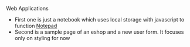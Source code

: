 Web Applications 
  - First one is just a notebook which uses local storage with javascript to function
  [Notepad](../note-pad/)
  - Second is a sample page of an eshop and a new user form. It focuses only on styling for now
